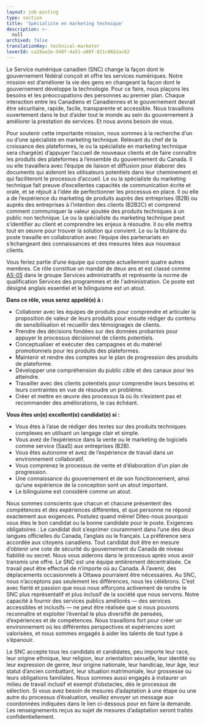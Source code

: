 ```yaml
---
layout: job-posting
type: section
title: 'Spécialiste en marketing technique'
description: >-
  null
archived: false
translationKey: technical-marketer
leverId: ca28aa2e-540f-4a51-a88f-821c06b2ac62
---
```


Le Service numérique canadien (SNC) change la façon dont le gouvernement fédéral conçoit et offre les services numériques. Notre mission est d’améliorer la vie des gens en changeant la façon dont le gouvernement développe la technologie. Pour ce faire, nous plaçons les besoins et les préoccupations des personnes au premier plan. Chaque interaction entre les Canadiens et Canadiennes et le gouvernement devrait être sécuritaire, rapide, facile, transparente et accessible. Nous travaillons ouvertement dans le but d’aider tout le monde au sein du gouvernement à améliorer la prestation de services. Et nous avons besoin de vous.

Pour soutenir cette importante mission, nous sommes à la recherche d’un ou d’une spécialiste en marketing technique. Relevant du chef de la croissance des plateformes, le ou la spécialiste en marketing technique sera chargé(e) d’appuyer l’accueil de nouveaux clients et de faire connaître les produits des plateformes à l’ensemble du gouvernement du Canada. Il ou elle travaillera avec l’équipe de liaison et diffusion pour élaborer des documents qui aideront les utilisateurs potentiels dans leur cheminement et qui faciliteront le processus d’accueil. Le ou la spécialiste du marketing technique fait preuve d’excellentes capacités de communication écrite et orale, et se réjouit à l’idée de perfectionner les processus en place. Il ou elle a de l’expérience du marketing de produits auprès des entreprises (B2B) ou auprès des entreprises à l’intention des clients (B2B2C) et comprend comment communiquer la valeur ajoutée des produits techniques à un public non technique. Le ou la spécialiste du marketing technique peut s’identifier au client et comprendre les enjeux à résoudre. Il ou elle mettra tout en oeuvre pour trouver la solution qui convient. Le ou la titulaire du poste travaille en collaboration avec l’équipe des partenariats en s’échangeant des connaissances et des mesures liées aux nouveaux clients. 

Vous feriez partie d’une équipe qui compte actuellement quatre autres membres. Ce rôle constitue un mandat de deux ans et est classé comme [AS-05](https://www.tbs-sct.gc.ca/agreements-conventions/view-visualiser-fra.aspx?id=15#tocxx327742) dans le groupe Services administratifs et représente la norme de qualification Services des programmes et de l'administration. Ce poste est désigné anglais essentiel et le bilinguisme est un atout. 


**Dans ce rôle, vous serez appelé(e) à :** 
- Collaborer avec les équipes de produits pour comprendre et articuler la proposition de valeur de leurs produits pour ensuite rédiger du contenu de sensibilisation et recueillir des témoignages de clients. 
- Prendre des décisions fondées sur des données probantes pour appuyer le processus décisionnel de clients potentiels.
- Conceptualiser et exécuter des campagnes et du matériel promotionnels pour les produits des plateformes.
- Maintenir et rendre des comptes sur le plan de progression des produits de plateforme.
- Développer une compréhension du public cible et des canaux pour les atteindre.
- Travailler avec des clients potentiels pour comprendre leurs besoins et leurs contraintes en vue de résoudre un problème. 
- Créer et mettre en œuvre des processus là où ils n’existent pas et recommander des améliorations, le cas échéant. 

**Vous êtes un(e) excellent(e) candidat(e) si :** 
- Vous êtes à l’aise de rédiger des textes sur des produits techniques complexes en utilisant un langage clair et simple. 
- Vous avez de l’expérience dans la vente ou le marketing de logiciels comme service (SaaS) aux entreprises (B2B).
- Vous êtes autonome et avez de l’expérience de travail dans un environnement collaboratif.
- Vous comprenez le processus de vente et d’élaboration d’un plan de progression.
- Une connaissance du gouvernement et de son fonctionnement, ainsi qu’une expérience de la conception sont un atout important.
- Le bilinguisme est considéré comme un atout.



Nous sommes conscients que chacun et chacune présentent des compétences et des expériences différentes, et que personne ne répond exactement aux exigences. Postulez quand même! Dites-nous pourquoi vous êtes le bon candidat ou la bonne candidate pour le poste.
Exigences obligatoires :
Le candidat doit s’exprimer couramment dans l’une des deux langues officielles du Canada, l’anglais ou le français.
La préférence sera accordée aux citoyens canadiens.
Tout candidat doit être en mesure d’obtenir une cote de sécurité du gouvernement du Canada de niveau fiabilité ou secret. Nous vous aiderons dans le processus après vous avoir transmis une offre.
Le SNC est une équipe entièrement décentralisée. Ce travail peut être effectué de n’importe où au Canada. À l’avenir, des déplacements occasionnels à Ottawa pourraient être nécessaires.
Au SNC, nous n’acceptons pas seulement les différences, nous les célébrons. 
C’est avec fierté et passion que nous nous efforçons activement de rendre le SNC plus représentatif et plus inclusif de la société que nous servons. Notre capacité à fournir des services publics améliorés — des services accessibles et inclusifs — ne peut être réalisée que si nous pouvons reconnaître et exploiter l’éventail le plus diversifié de pensées, d’expériences et de compétences. Nous travaillons fort pour créer un environnement où les différentes perspectives et expériences sont valorisées, et nous sommes engagés à aider les talents de tout type à s’épanouir.

Le SNC accepte tous les candidats et candidates, peu importe leur race, leur origine ethnique, leur religion, leur orientation sexuelle, leur identité ou leur expression de genre, leur origine nationale, leur handicap, leur âge, leur statut d’ancien combattant, leur situation matrimoniale, leur grossesse ou leurs obligations familiales. Nous sommes aussi engagés à instaurer un milieu de travail inclusif et exempt d’obstacles, dès le processus de sélection. Si vous avez besoin de mesures d’adaptation à une étape ou une autre du processus d’évaluation, veuillez envoyer un message aux coordonnées indiquées dans le lien ci-dessous pour en faire la demande. Les renseignements reçus au sujet de mesures d’adaptation seront traités confidentiellement.


